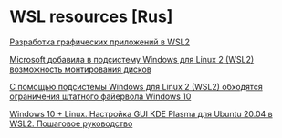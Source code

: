 # WSL resources [Rus]


[Разработка графических приложений в WSL2](https://habr.com/en/company/stc_spb/blog/647877/)

[Microsoft добавила в подсистему Windows для Linux 2 (WSL2) возможность монтирования дисков](https://habr.com/en/news/t/518806/)

[С помощью подсистемы Windows для Linux 2 (WSL2) обходятся ограничения штатного файервола Windows 10](https://habr.com/en/news/t/521770/)

[Windows 10 + Linux. Настройка GUI KDE Plasma для Ubuntu 20.04 в WSL2. Пошаговое руководство](https://habr.com/en/post/522726/)
